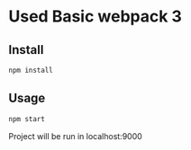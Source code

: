 # Used Basic webpack 3
## Install

```bash
npm install
```

## Usage
```bash
npm start
```
Project will be run in localhost:9000